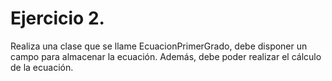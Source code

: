 # Ejercicio 2.
Realiza una clase que se llame EcuacionPrimerGrado, debe disponer un campo para 
almacenar la ecuación. Además, debe poder realizar el cálculo de la ecuación. 